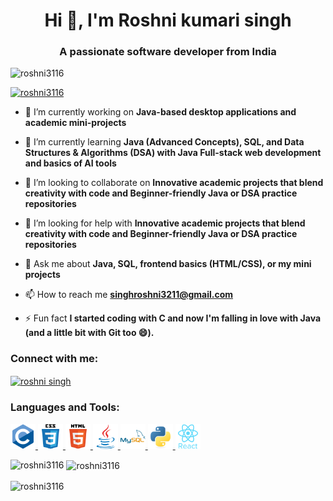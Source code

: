 <h1 align="center">Hi 👋, I'm Roshni kumari singh</h1>
<h3 align="center">A passionate software developer from India</h3>

<p align="left"> <img src="https://komarev.com/ghpvc/?username=roshni3116&label=Profile%20views&color=0e75b6&style=flat" alt="roshni3116" /> </p>

<p align="left"> <a href="https://github.com/ryo-ma/github-profile-trophy"><img src="https://github-profile-trophy.vercel.app/?username=roshni3116" alt="roshni3116" /></a> </p>

- 🔭 I’m currently working on **Java-based desktop applications and academic mini-projects**

- 🌱 I’m currently learning **Java (Advanced Concepts), SQL, and Data Structures & Algorithms (DSA) with Java Full-stack web development and basics of AI tools**

- 👯 I’m looking to collaborate on **Innovative academic projects that blend creativity with code and Beginner-friendly Java or DSA practice repositories**

- 🤝 I’m looking for help with **Innovative academic projects that blend creativity with code and Beginner-friendly Java or DSA practice repositories**

- 💬 Ask me about **Java, SQL, frontend basics (HTML/CSS), or my mini projects**

- 📫 How to reach me **singhroshni3211@gmail.com**

- ⚡ Fun fact **I started coding with C and now I'm falling in love with Java (and a little bit with Git too 😄).**

<h3 align="left">Connect with me:</h3>
<p align="left">
<a href="https://linkedin.com/in/roshni singh" target="blank"><img align="center" src="https://raw.githubusercontent.com/rahuldkjain/github-profile-readme-generator/master/src/images/icons/Social/linked-in-alt.svg" alt="roshni singh" height="30" width="40" /></a>
</p>

<h3 align="left">Languages and Tools:</h3>
<p align="left"> <a href="https://www.cprogramming.com/" target="_blank" rel="noreferrer"> <img src="https://raw.githubusercontent.com/devicons/devicon/master/icons/c/c-original.svg" alt="c" width="40" height="40"/> </a> <a href="https://www.w3schools.com/css/" target="_blank" rel="noreferrer"> <img src="https://raw.githubusercontent.com/devicons/devicon/master/icons/css3/css3-original-wordmark.svg" alt="css3" width="40" height="40"/> </a> <a href="https://www.w3.org/html/" target="_blank" rel="noreferrer"> <img src="https://raw.githubusercontent.com/devicons/devicon/master/icons/html5/html5-original-wordmark.svg" alt="html5" width="40" height="40"/> </a> <a href="https://www.java.com" target="_blank" rel="noreferrer"> <img src="https://raw.githubusercontent.com/devicons/devicon/master/icons/java/java-original.svg" alt="java" width="40" height="40"/> </a> <a href="https://www.mysql.com/" target="_blank" rel="noreferrer"> <img src="https://raw.githubusercontent.com/devicons/devicon/master/icons/mysql/mysql-original-wordmark.svg" alt="mysql" width="40" height="40"/> </a> <a href="https://www.python.org" target="_blank" rel="noreferrer"> <img src="https://raw.githubusercontent.com/devicons/devicon/master/icons/python/python-original.svg" alt="python" width="40" height="40"/> </a> <a href="https://reactjs.org/" target="_blank" rel="noreferrer"> <img src="https://raw.githubusercontent.com/devicons/devicon/master/icons/react/react-original-wordmark.svg" alt="react" width="40" height="40"/> </a> </p>

<p><img align="left" src="https://github-readme-stats.vercel.app/api/top-langs?username=roshni3116&show_icons=true&locale=en&layout=compact" alt="roshni3116" /></p>

<p>&nbsp;<img align="center" src="https://github-readme-stats.vercel.app/api?username=roshni3116&show_icons=true&locale=en" alt="roshni3116" /></p>

<p><img align="center" src="https://github-readme-streak-stats.herokuapp.com/?user=roshni3116&" alt="roshni3116" /></p>

